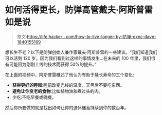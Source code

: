 # 如何活得更长，防弹高管戴夫·阿斯普雷如是说

> 原文:[https://life hacker . com/how-to-live-longer-by-防弹-exec-dave-1840155169](https://lifehacker.com/how-to-live-longer-according-to-bulletproof-exec-dave-1840155169)

想长生不老？以下是防弹创始人兼作家戴夫·阿斯普雷的一些建议。“我们知道我们可以活到 120 岁，因为我们看到过这样的事情发生...在未来的 100 年里，我们很有可能因为刚刚上线的技术而获得 50%的提升。”

在上面的视频中，阿斯普雷概述了他认为有助于延长寿命的三个变化:

*   **获得更好的睡眠**:睡前改变光线的温度，天黑后不要吃东西。
*   **避免让你变老的食物**:比如植物油和煮过头的肉。
*   少吃:不吃早餐或晚餐。

然后你所要做的就是找出如何让你的退休储蓄持续到你的数百年。
